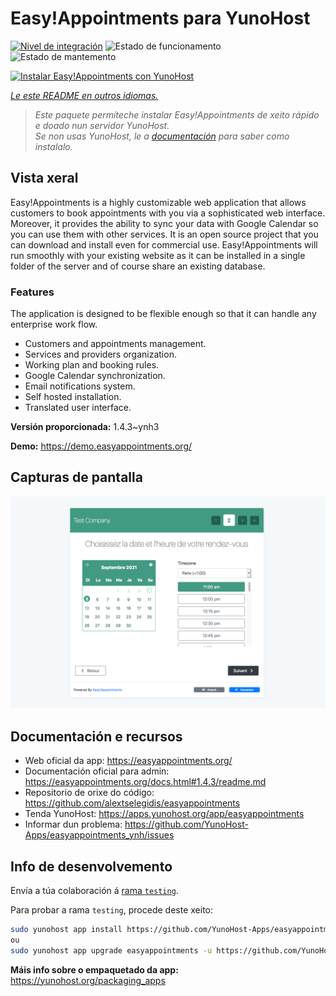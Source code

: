 <!--
NOTA: Este README foi creado automáticamente por <https://github.com/YunoHost/apps/tree/master/tools/readme_generator>
NON debe editarse manualmente.
-->

# Easy!Appointments para YunoHost

[![Nivel de integración](https://dash.yunohost.org/integration/easyappointments.svg)](https://dash.yunohost.org/appci/app/easyappointments) ![Estado de funcionamento](https://ci-apps.yunohost.org/ci/badges/easyappointments.status.svg) ![Estado de mantemento](https://ci-apps.yunohost.org/ci/badges/easyappointments.maintain.svg)

[![Instalar Easy!Appointments con YunoHost](https://install-app.yunohost.org/install-with-yunohost.svg)](https://install-app.yunohost.org/?app=easyappointments)

*[Le este README en outros idiomas.](./ALL_README.md)*

> *Este paquete permíteche instalar Easy!Appointments de xeito rápido e doado nun servidor YunoHost.*  
> *Se non usas YunoHost, le a [documentación](https://yunohost.org/install) para saber como instalalo.*

## Vista xeral

Easy!Appointments is a highly customizable web application that allows customers to book appointments with you via a sophisticated web interface. Moreover, it provides the ability to sync your data with Google Calendar so you can use them with other services. It is an open source project that you can download and install even for commercial use. Easy!Appointments will run smoothly with your existing website as it can be installed in a single folder of the server and of course share an existing database.

### Features
The application is designed to be flexible enough so that it can handle any enterprise work flow.

- Customers and appointments management.
- Services and providers organization.
- Working plan and booking rules.
- Google Calendar synchronization.
- Email notifications system.
- Self hosted installation.
- Translated user interface.


**Versión proporcionada:** 1.4.3~ynh3

**Demo:** <https://demo.easyappointments.org/>

## Capturas de pantalla

![Captura de pantalla de Easy!Appointments](./doc/screenshots/screenshots.png)

## Documentación e recursos

- Web oficial da app: <https://easyappointments.org/>
- Documentación oficial para admin: <https://easyappointments.org/docs.html#1.4.3/readme.md>
- Repositorio de orixe do código: <https://github.com/alextselegidis/easyappointments>
- Tenda YunoHost: <https://apps.yunohost.org/app/easyappointments>
- Informar dun problema: <https://github.com/YunoHost-Apps/easyappointments_ynh/issues>

## Info de desenvolvemento

Envía a túa colaboración á [rama `testing`](https://github.com/YunoHost-Apps/easyappointments_ynh/tree/testing).

Para probar a rama `testing`, procede deste xeito:

```bash
sudo yunohost app install https://github.com/YunoHost-Apps/easyappointments_ynh/tree/testing --debug
ou
sudo yunohost app upgrade easyappointments -u https://github.com/YunoHost-Apps/easyappointments_ynh/tree/testing --debug
```

**Máis info sobre o empaquetado da app:** <https://yunohost.org/packaging_apps>
